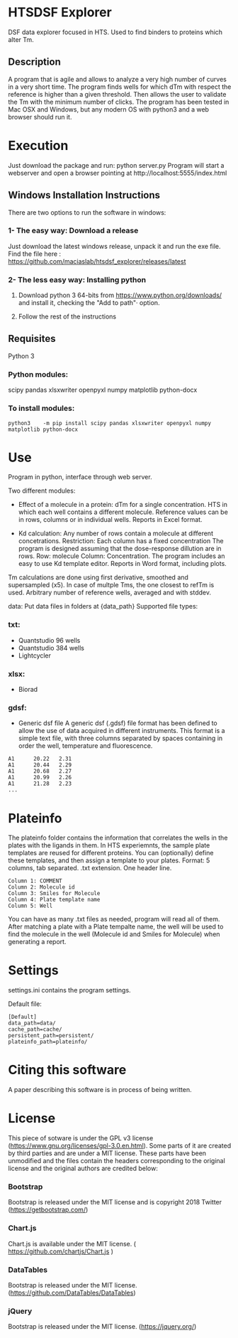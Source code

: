 # HTSDSF Explorer

DSF data explorer focused in HTS.
Used to find binders to proteins which alter Tm.

## Description 
A program that is agile and allows to analyze a very high number of curves in a very short time.
The program finds wells for which dTm with respect the reference is higher than a given threshold.
Then allows the user to validate the Tm with the minimum number of clicks.
The program has been tested in Mac OSX and Windows, but any modern OS with python3 and a web browser should run it.



# Execution

Just download the package and run:
python server.py
Program will start a webserver and open a browser pointing at http://localhost:5555/index.html

## Windows Installation Instructions
There are two options to run the software in windows:

### 1- The easy way: Download a release
Just download the latest windows release, unpack it and run the exe file.
Find the file here : https://github.com/maciaslab/htsdsf_explorer/releases/latest


### 2- The less easy way: Installing python

1. Download python 3 64-bits from https://www.python.org/downloads/ and install it, checking the "Add to path"· option.

2. Follow the rest of the instructions 

## Requisites 
Python 3

### Python modules:
scipy pandas xlsxwriter openpyxl numpy matplotlib python-docx

### To install modules:
`python3    -m pip install scipy pandas xlsxwriter openpyxl numpy matplotlib python-docx`

# Use
Program in python, interface through web server.

Two different modules:

* Effect of a molecule in a protein: dTm for a single concentration. HTS in which each well contains a different molecule. 
Reference values  can be in rows, columns or in individual wells.
Reports in Excel format.

* Kd calculation: Any number of rows contain a molecule at different concetrations.
Restriction: Each column has a fixed concentration 
The program is designed assuming that the dose-response dillution are in rows.
Row: molecule
Column: Concentration.
The program includes an easy to use Kd template editor.
Reports in Word format, including plots.

Tm calculations are done using first derivative, smoothed and supersampled (x5).
In case of multple Tms, the one closest to refTm is used.
Arbitrary number of reference wells, averaged and with stddev.

data:
Put data files in folders at {data_path}
Supported file types:
### txt: 
* Quantstudio 96 wells
* Quantstudio 384 wells
* Lightcycler

### xlsx:
* Biorad
### gdsf:
* Generic dsf file
A generic dsf (.gdsf) file format has been defined to allow the use of data acquired in different instruments. This format is a simple text file, with three columns separated by spaces containing in order the well, temperature and fluorescence.
``` 
A1  	20.22   2.31
A1  	20.44   2.29
A1  	20.68   2.27
A1  	20.99   2.26
A1  	21.28   2.23
...
```

# Plateinfo 
The plateinfo folder contains the information that correlates the wells in the plates with the ligands in them.
In HTS experiemnts, the sample plate templates are reused for different proteins.
You can (optionally) define these templates, and then assign a template to your plates. 
Format: 5 columns, tab separated. .txt extension. One header line.
```
Column 1: COMMENT
Column 2: Molecule id
Column 3: Smiles for Molecule
Column 4: Plate template name
Column 5: Well
````

You can have as many .txt files as needed, program will read all of them.
After matching a plate with a Plate tempalte name, the well will be used to find the molecule in the well (Molecule id and Smiles for Molecule) when generating a report.

# Settings
settings.ini contains the program settings.

Default file:

```
[Default]
data_path=data/
cache_path=cache/
persistent_path=persistent/
plateinfo_path=plateinfo/
```
# Citing this software

A paper describing this software is in process of being written. 

# License
This piece of sotware is under the GPL v3 license (https://www.gnu.org/licenses/gpl-3.0.en.html). Some parts of it are created by third parties and are under a MIT license. These parts have been unmodified and the files contain the headers corresponding to the original license and the original authors are credited below:

### Bootstrap
Bootstrap is released under the MIT license and is copyright 2018 Twitter (https://getbootstrap.com/)

### Chart.js
Chart.js is available under the MIT license. ( https://github.com/chartjs/Chart.js )

### DataTables
Bootstrap is released under the MIT license. (https://github.com/DataTables/DataTables)

### jQuery
Bootstrap is released under the MIT license. (https://jquery.org/)

